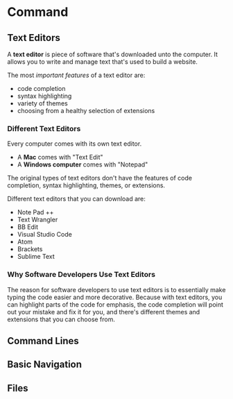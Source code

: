 # Command
## Text Editors
A **text editor** is  piece of software that's downloaded unto the computer. It allows you to write and manage text that's used to build a website.

The most *important features* of a text editor are:
- code completion
- syntax highlighting
- variety of themes
- choosing from a healthy selection of extensions

### Different Text Editors
Every computer comes with its own text editor.
- A **Mac** comes with "Text Edit"
- A **Windows computer** comes with "Notepad"

The original types of text editors don't have the features of code completion, syntax highlighting, themes, or extensions.

Different text editors that you can download are:
- Note Pad ++
- Text Wrangler
- BB Edit
- Visual Studio Code
- Atom
- Brackets
- Sublime Text

### Why Software Developers Use Text Editors
The reason for software developers to use text editors is to essentially make typing the code easier and more decorative. Because with text editors, you can highlight parts of the code for emphasis, the code completion will point out your mistake and fix it for you, and there's different themes and extensions that you can choose from.

## Command Lines

## Basic Navigation

## Files
